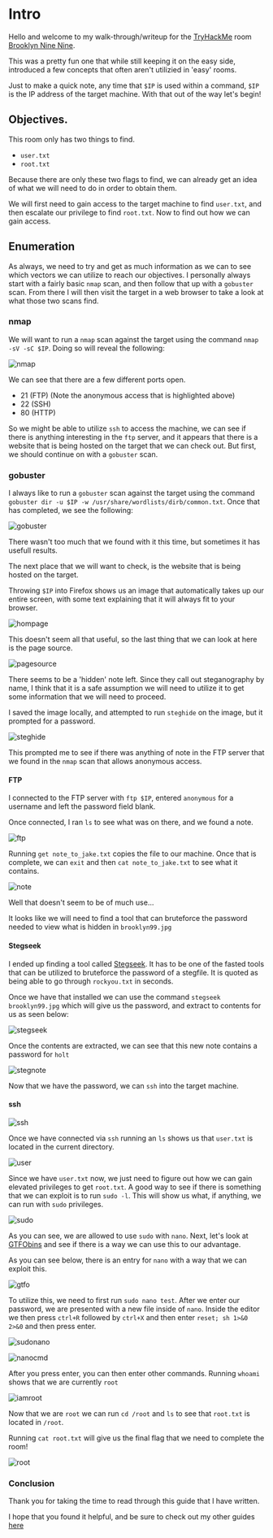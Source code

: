 # Intro

Hello and welcome to my walk-through/writeup for the [TryHackMe](http://tryhackme.com) room [Brooklyn Nine Nine](https://tryhackme.com/room/brooklynninenine).

This was a pretty fun one that while still keeping it on the easy side, introduced a few concepts that often aren't utilizied in 'easy' rooms.

Just to make a quick note, any time that `$IP` is used within a command, `$IP` is the IP address of the target machine. With that out of the way let's begin!

## Objectives. 

This room only has two things to find. 

- `user.txt`
- `root.txt`

Because there are only these two flags to find, we can already get an idea of what we will need to do in order to obtain them. 

We will first need to gain access to the target machine to find `user.txt`, and then escalate our privilege to find `root.txt`. Now to find out how we can gain access. 

## Enumeration

As always, we need to try and get as much information as we can to see which vectors we can utilize to reach our objectives. I personally always start with a fairly basic `nmap` scan, and then follow that up with a `gobuster` scan. From there I will then visit the target in a web browser to take a look at what those two scans find. 

### nmap

We will want to run a `nmap` scan against the target using the command `nmap -sV -sC $IP`. Doing so will reveal the following:

![nmap](images/nmap.png)

We can see that there are a few different ports open. 

- 21 (FTP) (Note the anonymous access that is highlighted above)
- 22 (SSH)
- 80 (HTTP)

So we might be able to utilize `ssh` to access the machine, we can see if there is anything interesting in the `ftp` server, and it appears that there is a website that is being hosted on the target that we can check out. But first, we should continue on with a `gobuster` scan. 

### gobuster

I always like to run a `gobuster` scan against the target using the command `gobuster dir -u $IP -w /usr/share/wordlists/dirb/common.txt`. Once that has completed, we see the following:

![gobuster](images/gobuster.png)

There wasn't too much that we found with it this time, but sometimes it has usefull results. 

The next place that we will want to check, is the website that is being hosted on the target. 

Throwing `$IP` into Firefox shows us an image that automatically takes up our entire screen, with some text explaining that it will always fit to your browser. 

![hompage](images/homepage.png)

This doesn't seem all that useful, so the last thing that we can look at here is the page source. 

![pagesource](images/pagesource.png)

There seems to be a 'hidden' note left. Since they call out steganography by name, I think that it is a safe assumption we will need to utilize it to get some information that we will need to proceed. 

I saved the image locally, and attempted to run `steghide` on the image, but it prompted for a password. 

![steghide](images/steghide.png)

This prompted me to see if there was anything of note in the FTP server that we found in the `nmap` scan that allows anonymous access.


#### FTP

I connected to the FTP server with `ftp $IP`, entered `anonymous` for a username and left the password field blank. 

Once connected, I ran `ls` to see what was on there, and we found a note. 

![ftp](images/ftp.png)

Running `get note_to_jake.txt` copies the file to our machine. Once that is complete, we can `exit` and then `cat note_to_jake.txt` to see what it contains. 

![note](images/note.png)

Well that doesn't seem to be of much use...

It looks like we will need to find a tool that can bruteforce the password needed to view what is hidden in `brooklyn99.jpg`

#### Stegseek

I ended up finding a tool called [Stegseek](https://github.com/RickdeJager/stegseek). It has to be one of the fasted tools that can be utilized to bruteforce the password of a stegfile. It is quoted as being able to go through `rockyou.txt` in seconds.

Once we have that installed we can use the command `stegseek brooklyn99.jpg` which will give us the password, and extract to contents for us as seen below:

![stegseek](images/stegseek.png)

Once the contents are extracted, we can see that this new note contains a password for `holt`

![stegnote](images/stegnote.png)

Now that we have the password, we can `ssh` into the target machine.

#### ssh

![ssh](images/ssh.png)

Once we have connected via `ssh` running an `ls` shows us that `user.txt` is located in the current directory. 

![user](images/user.png)

Since we have `user.txt` now, we just need to figure out how we can gain elevated privileges to get `root.txt`. A good way to see if there is something that we can exploit is to run `sudo -l`. This will show us what, if anything, we can run with `sudo` privileges. 

![sudo](images/sudo.png)

As you can see, we are allowed to use `sudo` with `nano`. Next, let's look at [GTFObins](https://gtfobins.github.io) and see if there is a way we can use this to our advantage. 

As you can see below, there is an entry for `nano` with a way that we can exploit this. 

![gtfo](images/gtfo.png)

To utilize this, we need to first run `sudo nano test`. After we enter our password, we are presented with a new file inside of `nano`. Inside the editor we then press `ctrl+R` followed by `ctrl+X` and then enter `reset; sh 1>&0 2>&0` and then press enter.

![sudonano](images/sudonano.png)

![nanocmd](images/nanocmd.png)

After you press enter, you can then enter other commands. Running `whoami` shows that we are currently `root`

![iamroot](images/iamroot.png)

Now that we are `root` we can run `cd /root` and `ls` to see that `root.txt` is located in `/root`.

Running `cat root.txt` will give us the final flag that we need to complete the room!

![root](images/root.png)

### Conclusion

Thank you for taking the time to read through this guide that I have written. 

I hope that you found it helpful, and be sure to check out my other guides [here](https://github.com/Alex-palmer616/THM-Apalmer)
